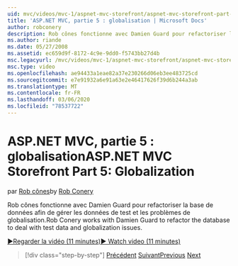 ```yaml
---
uid: mvc/videos/mvc-1/aspnet-mvc-storefront/aspnet-mvc-storefront-part-5-globalization
title: 'ASP.NET MVC, partie 5 : globalisation | Microsoft Docs'
author: robconery
description: Rob cônes fonctionne avec Damien Guard pour refactoriser la base de données afin de gérer les données de test et les problèmes de globalisation.
ms.author: riande
ms.date: 05/27/2008
ms.assetid: ec659d9f-8172-4c9e-9dd0-f5743bb27d4b
msc.legacyurl: /mvc/videos/mvc-1/aspnet-mvc-storefront/aspnet-mvc-storefront-part-5-globalization
msc.type: video
ms.openlocfilehash: ae94433a1eae82a37e230266d06eb3ee483725cd
ms.sourcegitcommit: e7e91932a6e91a63e2e46417626f39d6b244a3ab
ms.translationtype: MT
ms.contentlocale: fr-FR
ms.lasthandoff: 03/06/2020
ms.locfileid: "78537722"
---
```

# <a name="aspnet-mvc-storefront-part-5-globalization"></a><span data-ttu-id="c8745-103">ASP.NET MVC, partie 5 : globalisation</span><span class="sxs-lookup"><span data-stu-id="c8745-103">ASP.NET MVC Storefront Part 5: Globalization</span></span>

<span data-ttu-id="c8745-104">par [Rob cônes](https://github.com/robconery)</span><span class="sxs-lookup"><span data-stu-id="c8745-104">by [Rob Conery](https://github.com/robconery)</span></span>

<span data-ttu-id="c8745-105">Rob cônes fonctionne avec Damien Guard pour refactoriser la base de données afin de gérer les données de test et les problèmes de globalisation.</span><span class="sxs-lookup"><span data-stu-id="c8745-105">Rob Conery works with Damien Guard to refactor the database to deal with test data and globalization issues.</span></span>

[<span data-ttu-id="c8745-106">&#9654;Regarder la vidéo (11 minutes)</span><span class="sxs-lookup"><span data-stu-id="c8745-106">&#9654; Watch video (11 minutes)</span></span>](https://channel9.msdn.com/Blogs/ASP-NET-Site-Videos/aspnet-mvc-storefront-part-5-globalization)

> [!div class="step-by-step"]
> <span data-ttu-id="c8745-107">[Précédent](aspnet-mvc-storefront-part-4-linq-to-sql-spike.md)
> [Suivant](aspnet-mvc-storefront-part-6-finishing-the-repository-and-initial-ui-work.md)</span><span class="sxs-lookup"><span data-stu-id="c8745-107">[Previous](aspnet-mvc-storefront-part-4-linq-to-sql-spike.md)
[Next](aspnet-mvc-storefront-part-6-finishing-the-repository-and-initial-ui-work.md)</span></span>
